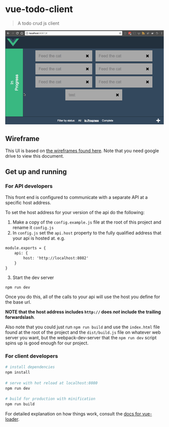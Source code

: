# vue-todo-client

> A todo crud js client

![demo](readmeAttachments/demo.gif)

## Wireframe

This UI is based on [the wireframes found here](https://drive.google.com/file/d/0Bxhfk2Nciu7jT250ZzRBbTRaLW8/view?usp=sharing). 
Note that you need google drive to view this document. 

## Get up and running

### For API developers

This front end is configured to communicate with a separate API at a specific host address.

To set the host address for your version of the api do the following:

1. Make a copy of the `config.example.js` file at the root of this project and rename it `config.js`
2. In `config.js` set the `api.host` property to the fully qualified address that your api is hosted at.
    e.g. 

```
module.exports = {
    api: {
        host: 'http://localhost:8082'
    }
}
```
3. Start the dev server

```
npm run dev
```

Once you do this, all of the calls to your api will use the host you define for the base url.

**NOTE that the host address includes `http://` does _not_ include the trailing forwardslash**.

Also note that you could just run `npm run build` and use the `index.html` file found at the root of the project and the `dist/build.js` file on whatever web server you want, but the webpack-dev-server that the `npm run dev` script spins up is good enough for our project.

### For client developers


``` bash
# install dependencies
npm install

# serve with hot reload at localhost:8080
npm run dev

# build for production with minification
npm run build
```

For detailed explanation on how things work, consult the [docs for vue-loader](http://vuejs.github.io/vue-loader).
